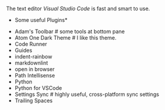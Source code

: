 The text editor *Visual Studio Code* is fast and smart to use.

* Some useful Plugins*  
- Adam's Toolbar # some tools at bottom pane
- Atom One Dark Theme # I like this theme.
- Code Runner
- Guides
- indent-rainbow
- markdownlint
- open in browser
- Path Intellisense
- Python
- Python for VSCode
- Settings Sync # highly useful, cross-platform sync settings
- Trailing Spaces
